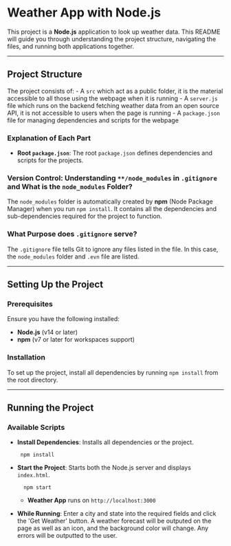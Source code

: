 Weather App with Node.js
========================================

This project is a **Node.js** application to look up weather data. This README will guide you through understanding the project structure, navigating the files, and running both applications together.

* * *

Project Structure
-----------------
The project consists of:
    - A `src` which act as a public folder, it is the material accessible to all those using the webpage when it is running
    - A `server.js` file which runs on the backend fetching weather data from an open source API, it is not accessible to users when the page is running
    - A `package.json` file for managing dependencies and scripts for the webpage

### Explanation of Each Part

*   **Root `package.json`**: The root `package.json` defines dependencies and scripts for the projects.

### Version Control: Understanding `**/node_modules` in `.gitignore` and What is the `node_modules` Folder?

The `node_modules` folder is automatically created by **npm** (Node Package Manager) when you run `npm install`. It contains all the dependencies and sub-dependencies required for the project to function.

### What Purpose does `.gitignore` serve?

The `.gitignore` file tells Git to ignore any files listed in the file. In this case, the `node_modules` folder and `.evn` file are listed.

* * *

Setting Up the Project
----------------------

### Prerequisites

Ensure you have the following installed:

*   **Node.js** (v14 or later)
*   **npm** (v7 or later for workspaces support)

### Installation

To set up the project, install all dependencies by running `npm install` from the root directory.

* * *

Running the Project
-------------------

### Available Scripts

*   **Install Dependencies**: Installs all dependencies or the project.
    
         npm install
    
*   **Start the Project**: Starts both the Node.js server and displays `index.html`.
      
          npm start
    
    *   **Weather App** runs on `http://localhost:3000`

*   **While Running**: Enter a city and state into the required fields and click the 'Get Weather' button. A weather forecast will be outputed on the page as well as an icon, and the background color will change. Any errors will be outputted to the user.
    